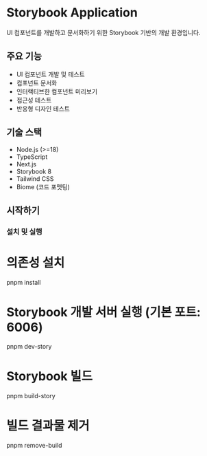 # Storybook Application

UI 컴포넌트를 개발하고 문서화하기 위한 Storybook 기반의 개발 환경입니다.

## 주요 기능

- UI 컴포넌트 개발 및 테스트
- 컴포넌트 문서화
- 인터랙티브한 컴포넌트 미리보기
- 접근성 테스트
- 반응형 디자인 테스트

## 기술 스택

- Node.js (>=18)
- TypeScript
- Next.js
- Storybook 8
- Tailwind CSS
- Biome (코드 포맷팅)

## 시작하기

### 설치 및 실행
# 의존성 설치
pnpm install
# Storybook 개발 서버 실행 (기본 포트: 6006)
pnpm dev-story
# Storybook 빌드
pnpm build-story
# 빌드 결과물 제거
pnpm remove-build